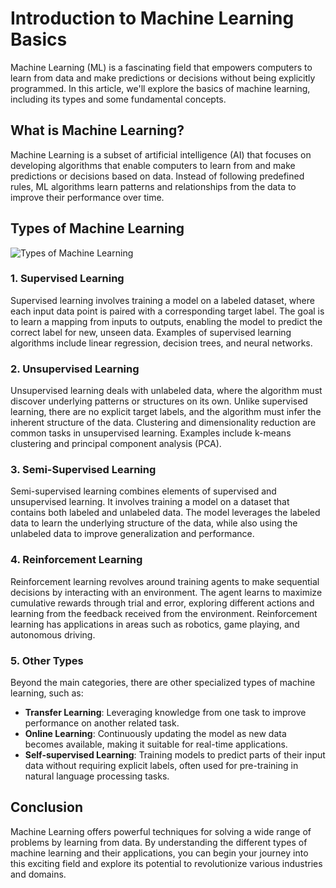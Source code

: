 # Introduction to Machine Learning Basics

Machine Learning (ML) is a fascinating field that empowers computers to learn from data and make predictions or decisions without being explicitly programmed. In this article, we'll explore the basics of machine learning, including its types and some fundamental concepts.

## What is Machine Learning?

Machine Learning is a subset of artificial intelligence (AI) that focuses on developing algorithms that enable computers to learn from and make predictions or decisions based on data. Instead of following predefined rules, ML algorithms learn patterns and relationships from the data to improve their performance over time.

## Types of Machine Learning

![Types of Machine Learning](https://www.newtechdojo.com/wp-content/uploads/2020/06/ML-Types-1-1024x741.png)

### 1. Supervised Learning

Supervised learning involves training a model on a labeled dataset, where each input data point is paired with a corresponding target label. The goal is to learn a mapping from inputs to outputs, enabling the model to predict the correct label for new, unseen data. Examples of supervised learning algorithms include linear regression, decision trees, and neural networks.

### 2. Unsupervised Learning

Unsupervised learning deals with unlabeled data, where the algorithm must discover underlying patterns or structures on its own. Unlike supervised learning, there are no explicit target labels, and the algorithm must infer the inherent structure of the data. Clustering and dimensionality reduction are common tasks in unsupervised learning. Examples include k-means clustering and principal component analysis (PCA).

### 3. Semi-Supervised Learning

Semi-supervised learning combines elements of supervised and unsupervised learning. It involves training a model on a dataset that contains both labeled and unlabeled data. The model leverages the labeled data to learn the underlying structure of the data, while also using the unlabeled data to improve generalization and performance.

### 4. Reinforcement Learning

Reinforcement learning revolves around training agents to make sequential decisions by interacting with an environment. The agent learns to maximize cumulative rewards through trial and error, exploring different actions and learning from the feedback received from the environment. Reinforcement learning has applications in areas such as robotics, game playing, and autonomous driving.

### 5. Other Types

Beyond the main categories, there are other specialized types of machine learning, such as:

- **Transfer Learning**: Leveraging knowledge from one task to improve performance on another related task.
- **Online Learning**: Continuously updating the model as new data becomes available, making it suitable for real-time applications.
- **Self-supervised Learning**: Training models to predict parts of their input data without requiring explicit labels, often used for pre-training in natural language processing tasks.

## Conclusion

Machine Learning offers powerful techniques for solving a wide range of problems by learning from data. By understanding the different types of machine learning and their applications, you can begin your journey into this exciting field and explore its potential to revolutionize various industries and domains.
